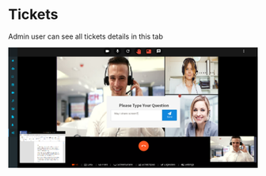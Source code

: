 # Tickets

Admin user can see all tickets details in this tab

![](../../.gitbook/assets/image%20%2889%29.png)

